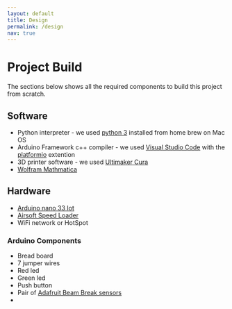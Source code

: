 ```yaml
---
layout: default
title: Design
permalink: /design
nav: true
---
```

# Project Build
The sections below shows all the required components to build this project from scratch.
## Software
* Python interpreter - we used [python 3]() installed from home brew on Mac OS
* Arduino Framework c++ compiler - we used [Visual Studio Code]() with the [platformio]() extention
* 3D printer software - we used [Ultimaker Cura]()
* [Wolfram Mathmatica]()
## Hardware
* [Arduino nano 33 Iot]()
* [Airsoft Speed Loader]()
* WiFi network or HotSpot
### Arduino Components
* Bread board
* 7 jumper wires
* Red led
* Green led
* Push button
* Pair of [Adafruit Beam Break sensors]()
* 